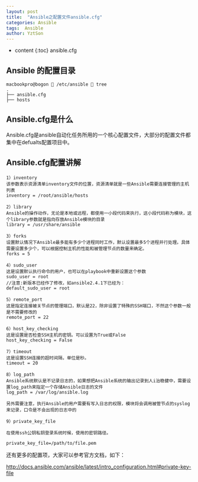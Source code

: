```yaml
---
layout: post
title:  "Ansible之配置文件ansible.cfg"
categories: Ansible
tags:  Ansible
author: YztSon
---
```


* content
{:toc}
ansible.cfg

## Ansible 的配置目录
```angular2
macbookpro@bogon  /etc/ansible  tree
.
├── ansible.cfg
├── hosts
```
## Ansible.cfg是什么
Ansible.cfg是ansible自动化任务所用的一个核心配置文件，大部分的配置文件都集中在defualts配置项目中。











## Ansible.cfg配置讲解
```
1）inventory 
该参数表示资源清单inventory文件的位置，资源清单就是一些Ansible需要连接管理的主机列表 
inventory = /root/ansible/hosts

2）library 
Ansible的操作动作，无论是本地或远程，都使用一小段代码来执行，这小段代码称为模块，这个library参数就是指向存放Ansible模块的目录 
library = /usr/share/ansible

3）forks 
设置默认情况下Ansible最多能有多少个进程同时工作，默认设置最多5个进程并行处理。具体需要设置多少个，可以根据控制主机的性能和被管理节点的数量来确定。 
forks = 5

4）sudo_user 
这是设置默认执行命令的用户，也可以在playbook中重新设置这个参数 
sudo_user = root
//注意:新版本已经作了修改，如ansible2.4.1下已经为：
default_sudo_user = root 

5）remote_port 
这是指定连接被关节点的管理端口，默认是22，除非设置了特殊的SSH端口，不然这个参数一般是不需要修改的 
remote_port = 22

6）host_key_checking 
这是设置是否检查SSH主机的密钥。可以设置为True或False 
host_key_checking = False

7）timeout 
这是设置SSH连接的超时间隔，单位是秒。 
timeout = 20

8）log_path 
Ansible系统默认是不记录日志的，如果想把Ansible系统的输出记录到人i治稳健中，需要设置log_path来指定一个存储Ansible日志的文件 
log_path = /var/log/ansible.log

另外需要注意，执行Ansible的用户需要有写入日志的权限，模块将会调用被管节点的syslog来记录，口令是不会出现的日志中的

9）private_key_file

在使用ssh公钥私钥登录系统时候，使用的密钥路径。

private_key_file=/path/to/file.pem

```

还有更多的配置项，大家可以参考官方文档，如下：

http://docs.ansible.com/ansible/latest/intro_configuration.html#private-key-file









